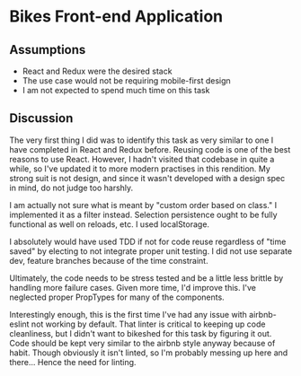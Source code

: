 # Bikes Front-end Application
## Assumptions
* React and Redux were the desired stack
* The use case would not be requiring mobile-first design
* I am not expected to spend much time on this task

## Discussion
The very first thing I did was to identify this task as very similar to one I have completed in React and Redux before. Reusing code is one of the best reasons to use React. However, I hadn't visited that codebase in quite a while, so I've updated it to more modern practises in this rendition. My strong suit is not design, and since it wasn't developed with a design spec in mind, do not judge too harshly.

I am actually not sure what is meant by "custom order based on class." I implemented it as a filter instead. Selection persistence ought to be fully functional as well on reloads, etc. I used localStorage.

I absolutely would have used TDD if not for code reuse regardless of "time saved" by electing to not integrate proper unit testing. I did not use separate dev, feature branches because of the time constraint.

Ultimately, the code needs to be stress tested and be a little less brittle by handling more failure cases. Given more time, I'd improve this. I've neglected proper PropTypes for many of the components.

Interestingly enough, this is the first time I've had any issue with airbnb-eslint not working by default. That linter is critical to keeping up code cleanliness, but I didn't want to bikeshed for this task by figuring it out. Code should be kept very similar to the airbnb style anyway because of habit. Though obviously it isn't linted, so I'm probably messing up here and there... Hence the need for linting.
